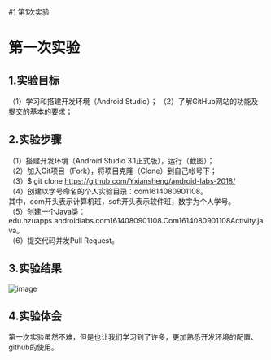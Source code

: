#1 第1次实验
# 第一次实验
## 1.实验目标
（1）学习和搭建开发环境（Android Studio）；
（2）了解GitHub网站的功能及提交的基本的要求；
## 2.实验步骤
（1）搭建开发环境（Android Studio 3.1正式版），运行（截图）；  
（2）加入Git项目（Fork），将项目克隆（Clone）到自己帐号下；  
（3）$ git clone https://github.com/Yxiansheng/android-labs-2018/  
（4）创建以学号命名的个人实验目录：com1614080901108。  
    其中，com开头表示计算机班，soft开头表示软件班，数字为个人学号。  
（5）创建一个Java类：edu.hzuapps.androidlabs.com1614080901108.Com1614080901108Activity.java。  
（6）提交代码并发Pull Request。  
## 3.实验结果
 ![image](https://github.com/Yxiansheng/android-labs-2018/blob/master/com1614080901108/第一次实验文件/com1614080901108.png)
## 4.实验体会
 第一次实验虽然不难，但是也让我们学习到了许多，更加熟悉开发环境的配置、github的使用。  
